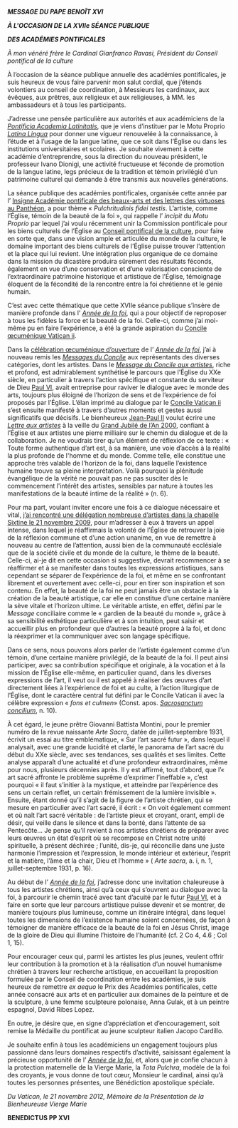 ***MESSAGE DU PAPE BENOÎT XVI***

***À L'OCCASION DE LA XVIIe SÉANCE PUBLIQUE***

***DES ACADÉMIES PONTIFICALES***

*À mon vénéré frère le Cardinal Gianfranco Ravasi, Président du Conseil pontifical de la culture*

À l’occasion de la séance publique annuelle des académies pontificales, je suis heureux de vous faire parvenir mon salut cordial, que j’étends volontiers au conseil de coordination, à Messieurs les cardinaux, aux évêques, aux prêtres, aux religieux et aux religieuses, à MM. les ambassadeurs et à tous les participants.

J’adresse une pensée particulière aux autorités et aux académiciens de la *[Pontificia Academia Latinitatis](http://www.vatican.va/roman_curia/pontifical_academies/latinitatis/index_fr.htm)*, que je viens d’instituer par le Motu Proprio *[Latina Lingua](/content/benedict-xvi/fr/motu_proprio/documents/hf_ben-xvi_motu-proprio_20121110_latina-lingua.html)* pour donner une vigueur renouvelée à la connaissance, à l’étude et à l’usage de la langue latine, que ce soit dans l’Église ou dans les institutions universitaires et scolaires. Je souhaite vivement à cette académie d’entreprendre, sous la direction du nouveau président, le professeur Ivano Dionigi, une activité fructueuse et féconde de promotion de la langue latine, legs précieux de la tradition et témoin privilégié d’un patrimoine culturel qui demande à être transmis aux nouvelles générations.

La séance publique des académies pontificales, organisée cette année par l’ [Insigne Académie pontificale des beaux-arts et des lettres des virtuoses au Panthéon](http://www.vatican.va/roman_curia/pontifical_academies/virtuosi/index_fr.htm), a pour thème « *Pulchritudinis fidei testis*. L’artiste, comme l’Église, témoin de la beauté de la foi », qui rappelle l’ *incipit* du *Motu Proprio* par lequel j’ai voulu récemment unir la Commission pontificale pour les biens culturels de l’Église au [Conseil pontifical de la culture](http://www.vatican.va/roman_curia/pontifical_councils/cultr/index_fr.htm), pour faire en sorte que, dans une vision ample et articulée du monde de la culture, le domaine important des biens culturels de l’Église puisse trouver l’attention et la place qui lui revient. Une intégration plus organique de ce domaine dans la mission du dicastère produira sûrement des résultats féconds, également en vue d’une conservation et d’une valorisation consciente de l’extraordinaire patrimoine historique et artistique de l’Église, témoignage éloquent de la fécondité de la rencontre entre la foi chrétienne et le génie humain.

C’est avec cette thématique que cette XVIIe séance publique s’insère de manière profonde dans l’ *[Année de la foi](http://www.vatican.va/special/annus_fidei/index_fr.htm)*, qui a pour objectif de reproposer à tous les fidèles la force et la beauté de la foi. Celle-ci, comme j’ai moi-même pu en faire l’expérience, a été la grande aspiration du [Concile œcuménique Vatican ii](http://www.vatican.va/archive/hist_councils/ii_vatican_council/index_fr.htm).

Dans la [célébration œcuménique d’ouverture](/content/benedict-xvi/fr/homilies/2012/documents/hf_ben-xvi_hom_20121011_anno-fede.html) de l’ *[Année de la foi](http://www.vatican.va/special/annus_fidei/index_fr.htm)*, j’ai à nouveau remis les *[Messages du Concile](/content/paul-vi/fr/speeches/1965/index.html)* aux représentants des diverses catégories, dont les artistes. Dans le *[Message du Concile aux artistes](/content/paul-vi/fr/speeches/1965/documents/hf_p-vi_spe_19651208_epilogo-concilio-artisti.html)*, riche et profond, est admirablement synthétisé le parcours que l’Église du XXe siècle, en particulier à travers l’action spécifique et constante du serviteur de Dieu [Paul VI](/content/paul-vi/fr.html), avait entreprise pour raviver le dialogue avec le monde des arts, toujours plus éloigné de l’horizon de sens et de l’expérience de foi proposés par l’Église. L’élan imprimé au dialogue par le [Concile Vatican ii](http://www.vatican.va/archive/hist_councils/ii_vatican_council/index_fr.htm) s’est ensuite manifesté à travers d’autres moments et gestes aussi significatifs que décisifs. Le bienheureux [Jean-Paul II](/content/john-paul-ii/fr.html) voulut écrire une *[Lettre aux artistes](/content/john-paul-ii/fr/letters/documents/hf_jp-ii_let_23041999_artists.html)* à la veille du [Grand Jubilé de l’An 2000](http://www.vatican.va/jubilee_2000/index_fr.htm), confiant à l’Église et aux artistes une pierre milliaire sur le chemin du dialogue et de la collaboration. Je ne voudrais tirer qu’un élément de réflexion de ce texte : « Toute forme authentique d’art est, à sa manière, une voie d’accès à la réalité la plus profonde de l'homme et du monde. Comme telle, elle constitue une approche très valable de l’horizon de la foi, dans laquelle l’existence humaine trouve sa pleine interprétation. Voilà pourquoi la plénitude évangélique de la vérité ne pouvait pas ne pas susciter dès le commencement l'intérêt des artistes, sensibles par nature à toutes les manifestations de la beauté intime de la réalité » (n. 6).

Pour ma part, voulant inviter encore une fois à ce dialogue nécessaire et vital, [j’ai rencontré une délégation nombreuse d’artistes dans la chapelle Sixtine le 21 novembre 2009](/content/benedict-xvi/fr/speeches/2009/november/documents/hf_ben-xvi_spe_20091121_artisti.html), pour m’adresser à eux à travers un appel intense, dans lequel je réaffirmais la volonté de l’Église de retrouver la joie de la réflexion commune et d’une action unanime, en vue de remettre à nouveau au centre de l’attention, aussi bien de la communauté ecclésiale que de la société civile et du monde de la culture, le thème de la beauté. Celle-ci, ai-je dit en cette occasion si suggestive, devrait recommencer à se réaffirmer et à se manifester dans toutes les expressions artistiques, sans cependant se séparer de l’expérience de la foi, et même en se confrontant librement et ouvertement avec celle-ci, pour en tirer son inspiration et son contenu. En effet, la beauté de la foi ne peut jamais être un obstacle à la création de la beauté artistique, car elle en constitue d’une certaine manière la sève vitale et l’horizon ultime. Le véritable artiste, en effet, défini par le *Message* conciliaire comme le « gardien de la beauté du monde », grâce à sa sensibilité esthétique particulière et à son intuition, peut saisir et accueillir plus en profondeur que d’autres la beauté propre à la foi, et donc la réexprimer et la communiquer avec son langage spécifique.

Dans ce sens, nous pouvons alors parler de l’artiste également comme d’un témoin, d’une certaine manière privilégié, de la beauté de la foi. Il peut ainsi participer, avec sa contribution spécifique et originale, à la vocation et à la mission de l’Église elle-même, en particulier quand, dans les diverses expressions de l’art, il veut ou il est appelé à réaliser des œuvres d’art directement liées à l’expérience de foi et au culte, à l’action liturgique de l’Église, dont le caractère central fut défini par le Concile Vatican ii avec la célèbre expression « *fons et culmen*» (Const. apos. *[Sacrosanctum concilium](http://www.vatican.va/archive/hist_councils/ii_vatican_council/documents/vat-ii_const_19631204_sacrosanctum-concilium_fr.html)*, n. 10).

À cet égard, le jeune prêtre Giovanni Battista Montini, pour le premier numéro de la revue naissante *Arte Sacra*, datée de juillet-septembre 1931, écrivit un essai au titre emblématique, « Sur l’art sacré futur », dans lequel il analysait, avec une grande lucidité et clarté, le panorama de l’art sacré du début du XXe siècle, avec ses tendances, ses qualités et ses limites. Cette analyse apparaît d’une actualité et d’une profondeur extraordinaires, même pour nous, plusieurs décennies après. Il y est affirmé, tout d’abord, que l’« art sacré affronte le problème suprême d’exprimer l’ineffable », c’est pourquoi « il faut s’initier à la mystique, et atteindre par l’expérience des sens un certain reflet, un certain frémissement de la lumière invisible ». Ensuite, étant donné qu’il s’agit de la figure de l’artiste chrétien, qui se mesure en particulier avec l’art sacré, il écrit : « On voit également comment et où naît l’art sacré véritable : de l’artiste pieux et croyant, orant, empli de désir, qui veille dans le silence et dans la bonté, dans l’attente de sa Pentecôte... Je pense qu’il revient à nos artistes chrétiens de préparer avec leurs œuvres un état d’esprit où se recompose en Christ notre unité spirituelle, à présent déchirée ; l’unité, dis-je, qui réconcilie dans une juste harmonie l’impression et l’expression, le monde intérieur et extérieur, l’esprit et la matière, l’âme et la chair, Dieu et l’homme » ( *Arte sacra*, a. i, n. 1, juillet-septembre 1931, p. 16).

Au début de l’ *[Année de la foi](http://www.vatican.va/special/annus_fidei/index_fr.htm)*, j’adresse donc une invitation chaleureuse à tous les artistes chrétiens, ainsi qu’à ceux qui s’ouvrent au dialogue avec la foi, à parcourir le chemin tracé avec tant d’acuité par le futur [Paul VI](/content/paul-vi/fr.html), et à faire en sorte que leur parcours artistique puisse devenir et se montrer, de manière toujours plus lumineuse, comme un itinéraire intégral, dans lequel toutes les dimensions de l’existence humaine soient concernées, de façon à témoigner de manière efficace de la beauté de la foi en Jésus Christ, image de la gloire de Dieu qui illumine l’histoire de l’humanité (cf. 2 Co 4, 4.6 ; Col 1, 15).

Pour encourager ceux qui, parmi les artistes les plus jeunes, veulent offrir leur contribution à la promotion et à la réalisation d’un nouvel humanisme chrétien à travers leur recherche artistique, en accueillant la proposition formulée par le Conseil de coordination entre les académies, je suis heureux de remettre *ex aequo* le Prix des Académies pontificales, cette année consacré aux arts et en particulier aux domaines de la peinture et de la sculpture, à une femme sculpteure polonaise, Anna Gulak, et à un peintre espagnol, David Ribes Lopez.

En outre, je désire que, en signe d’appréciation et d’encouragement, soit remise la Médaille du pontificat au jeune sculpteur italien Jacopo Cardillo.

Je souhaite enfin à tous les académiciens un engagement toujours plus passionné dans leurs domaines respectifs d’activité, saisissant également la précieuse opportunité de l’ *[Année de la foi](http://www.vatican.va/special/annus_fidei/index_fr.htm)*, et, alors que je confie chacun à la protection maternelle de la Vierge Marie, la *Tota Pulchra*, modèle de la foi des croyants, je vous donne de tout cœur, Monsieur le cardinal, ainsi qu’à toutes les personnes présentes, une Bénédiction apostolique spéciale.

*Du Vatican, le 21 novembre 2012, Mémoire de la Présentation de la Bienheureuse Vierge Marie*

**BENEDICTUS PP XVI**